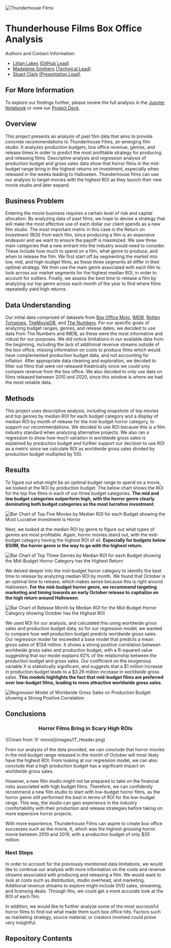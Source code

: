![Thunderhouse Films](images/GH_Header.png)

# Thunderhouse Films Box Office Analysis
Authors and Contact Information: 
- [Lillian Lakes](https://github.com/lillianlakes) [(GitHub Lead)](https://www.linkedin.com/in/lillianlakes/)
- [Madeleine Smithers](https://github.com/MaddieSmithers) [(Technical Lead)](https://www.linkedin.com/in/madeleinesmithers/034123/)
- [Stuart Clark](https://github.com/sclarkHOUis-project/tree/Stuart) [(Presentation Lead)](https://www.linkedin.com/in/stuart-clark-185034123/)


## For More Information
To explore our findings further, please review the full analysis in the [Jupyter Notebook](box_office_analysis.ipynb) or view our [Project Deck](box_office_presentation.pdf). 

## Overview

This project presents an analysis of past film data that aims to provide concrete recommendations to Thunderhouse Films, an emerging film studio. It analyzes production budgets, box office revenue, genres, and release times in order to predict the most profitable strategy for producing and releasing films. Descriptive analysis and regression analysis of production budget and gross sales data show that horror films in the mid-budget range bring in the highest returns on investment, especially when released in the weeks leading to Halloween. Thunderhouse films can use our analysis to target movies with the highest ROI as they launch their new movie studio and later expand.

## Business Problem

Entering the movie business requires a certain level of risk and capital allocation. By analyzing data of past films, we hope to devise a strategy that will make the most effective use of each dollar our client spends as a new film studio. The most important metric in this case is the Return on Investment (ROI) from each film, since producing a film is an expensive endeavor and we want to ensure the payoff is maximized. We saw three main categories that a new entrant into the industry would need to consider. These include how much to spend on a film, what genre to produce, and when to release the film. We first start off by segmenting the market into low, mid, and high-budget films, as these three segments all differ in their optimal strategy. We then use the main genre associated with each film to look across our market segments for the highest median ROI, in order to account for outliers. Finally, we assess the best time to release a film by analyzing our top genre across each month of the year to find where films repeatedly yield high returns. 

## Data Understanding

Our initial data comprised of datasets from [Box Office Mojo](https://www.boxofficemojo.com/), [IMDB](https://www.imdb.com/), [Rotten Tomatoes](https://www.rottentomatoes.com/), [TheMovieDB](https://www.themoviedb.org/), and [The Numbers](https://www.the-numbers.com/). For our specific goals of analyzing budget ranges, genres, and release dates, we decided to use data from The Numbers and IMDB, as these were the most informative and robust for our purposes. We did notice limitations in our available data from the beginning, including the lack of additional revenue streams outside of the box office, missing information on costs to produce films which would have complemented production budget data, and not accounting for inflation. After appropriate data cleaning and exploration, we decided to filter out films that were not released theatrically since we could only compare revenue from the box office. We also decided to only use data on films released between 2010 and 2020, since this window is where we had the most reliable data. 

## Methods

This project uses descriptive analysis, including snapshots of top movies and top genres by median ROI for each budget category and a display of median ROI by month of release for the mid-budget horror category, to support our recommendations. We decided to use ROI because this is a film industry standard when analyzing alternative projects. We also ran a regression to show how much variation in worldwide gross sales is explained by production budget and further support our decision to use ROI as a metric since we calculate ROI as worldwide gross sales divided by production budget multiplied by 100.

## Results

To figure out what might be an optimal budget range to spend on a movie, we looked at the ROI by production budget. The below chart shows the ROI for the top five films in each of our three budget categories. **The mid and low budget categories outperform high, with the horror genre clearly dominating both budget categories as the most lucrative investment**.

![Bar Chart of Top Five Movies by Median ROI for each Budget showing the Most Lucrative Investment is Horror](images/movie_roi_by_budget.png)

Next, we looked at the median ROI by genre to figure out what types of genres are most profitable. Again, horror movies stand out, with the mid-budget category having the highest ROI of all. **Especially for budgets below $50M, the horror genre is the way to go with the highest return**.

![Bar Chart of Top Three Genres by Median ROI for each Budget showing the Mid-Budget Horror Category has the Highest Return](images/genre_roi_by_budget.png)

We delved deeper into the mid-budget horror category to identify the best time to release by analyzing median ROI by month. We found that October is an optimal time to release, which makes sense because this is right around Halloween. **For the mid-budget horror genre, we recommend targeting marketing and timing towards an early October release to capitalize on the high return around Halloween**.

![Bar Chart of Release Month by Median ROI for the Mid-Budget Horror Category showing October has the Highest ROI](images/release_month_by_roi_mid_horror.png)

We used ROI for our analysis, and calculated this using worldwide gross sales and production budget data, so for our regression model, we wanted to compare how well production budget predicts worldwide gross sales. Our regression model far exceeded a base model that predicts a mean gross sales of $134 million. It shows a strong positive correlation between worldwide gross sales and production budget, with a R-squared value suggesting that our model explains 62% of the relationship between the production budget and gross sales. Our coefficient on the exogenous variable X is statistically significant, and suggests that a $1 million increase in production budget leads to a $3.26 million increase in worldwide gross sales. **This models highlights the fact that mid-budget films are preferred over low-budget films, leading to more attractive worldwide gross sales**.

![Regression Model of Worldwide Gross Sales on Production Budget showing a Strong Positive Correlation](images/regression_budget_sales.png)

## Conclusions
<h3 style="text-align: center;">Horror Films Bring in Scary High ROIs</h3>
![Clown from 'It' movie](images/IT_Header.png)

From our analysis of the data provided, we can conclude that horror movies in the mid-budget range released in the month of October will most likely have the highest ROI. From looking at our regression model, we can also conclude that a high production budget has a signficant impact on worldwide gross sales. 

However, a new film studio might not be prepared to take on the financial risks associated with high budget films. Therefore, we can confidently recommend a new film studio to start with low-budget horror films, as the horror genre still performed the best in terms of ROI for the low-budget range. This way, the studio can gain experience in the industry comfortability with their production and release strategies before taking on more expensive horror projects. 

With more experience, Thunderhouse Films can aspire to create box office successes such as the movie, It, which was the highest grossing horror movie between 2010 and 2019, with a production budget of only $35 million. 

### Next Steps

In order to account for the previously mentioned data limitations, we would like to continue our analysis with more information on the costs and revenue streams associated with producing and releasing a film. We would want to look at costs such as distribution, studio overhead, and marketing. Additional revenue streams to explore might include DVD sales, streaming, and licensing deals. Through this, we could get a more accurate look at the ROI of each film. 

In addition, we would like to further analyze some of the most successful horror films to find out what made them such box office hits. Factors such as marketing strategy, source material, or creators involved could prove very insightful. 

## Repository Contents
